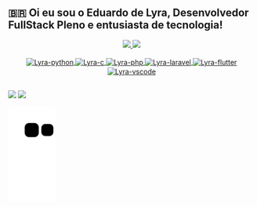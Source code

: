 ## 🇧🇷 Oi eu sou o Eduardo de Lyra, Desenvolvedor FullStack Pleno e entusiasta de tecnologia!
<div align="center">
  <a href="https://github.com/EduardoLyra">
  <img height="180em" src="https://github-readme-stats.vercel.app/api?username=EduardoLyra&show_icons=true&theme=gruvbox&include_all_commits=true&count_private=true&locale=pt-br"/>
  <img height="180em" src="https://github-readme-stats.vercel.app/api/top-langs/?username=EduardoLyra&layout=compact&langs_count=7&theme=gruvbox&locale=pt-br"/>
</div>
<div align="center" style="display: inline_block"><br>
  <img align="center" alt="Lyra-python" height="40" width="50" src="https://cdn.jsdelivr.net/gh/devicons/devicon/icons/python/python-original.svg">
  <img align="center" alt="Lyra-c" height="40" width="50" src="https://cdn.jsdelivr.net/gh/devicons/devicon/icons/c/c-original.svg">
  <img align="center" alt="Lyra-php" height="40" width="50" src="https://cdn.jsdelivr.net/gh/devicons/devicon/icons/php/php-plain.svg">
  <img align="center" alt="Lyra-laravel" height="40" width="50" src="https://cdn.jsdelivr.net/gh/devicons/devicon/icons/laravel/laravel-plain.svg">
  <img align="center" alt="Lyra-flutter" height="40" width="50" src="https://cdn.jsdelivr.net/gh/devicons/devicon/icons/flutter/flutter-original.svg">
  <img align="center" alt="Lyra-vscode" height="40" width="50" src="https://cdn.jsdelivr.net/gh/devicons/devicon/icons/vscode/vscode-original.svg">
</div>
  
  ##
 
<div> 
  <a href = "mailto:eduardolyra14@gmail.com"><img src="https://img.shields.io/badge/-Gmail-%23333?style=for-the-badge&logo=gmail&logoColor=white" target="_blank"></a>
  <a href="https://www.linkedin.com/in/eduardo-lyra-99600a1b3/" target="_blank"><img src="https://img.shields.io/badge/-LinkedIn-%230077B5?style=for-the-badge&logo=linkedin&logoColor=white" target="_blank"></a> 
 
  ![Snake animation](https://github.com/EduardoLyra/EduardoLyra/blob/output/github-contribution-grid-snake.svg)
 
</div>
